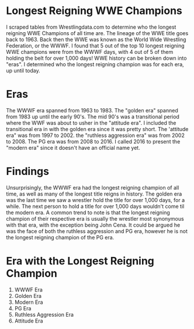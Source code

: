 # Longest Reigning WWE Champions
I scraped tables from Wrestlingdata.com to determine who the longest reigning WWE Champions of all time are.
The lineage of the WWE title goes back to 1963. Back then the WWE was known as the World Wide Wrestling Federation, or the WWWF.
I found that 5 out of the top 10 longest reigning WWE champions were from the WWWF days, with 4 out of 5 of them holding the belt for over 1,000 days!
WWE history can be broken down into "eras". I determined who the longest reigning champion was for each era, up until today. 
# Eras
The WWWF era spanned from 1963 to 1983. The "golden era" spanned from 1983 up until the early 90's. The mid 90's was a transitional period where the WWF was about to usher in the "attitude era". I included the transitional era in with the golden era since it was pretty short. The 'attitude era" was from 1997 to 2002. the "ruthless aggression era" was from 2002 to 2008. The PG era was from 2008 to 2016. I called 2016 to present the "modern era" since it doesn't have an official name yet. 
# Findings
Unsurprisingly, the WWWF era had the longest reigning champion of all time, as well as many of the longest title reigns in history. The golden era was the last time we saw a wrestler hold the title for over 1,000 days, for a while. The next person to hold a title for over 1,000 days wouldn't come til the modern era. A common trend to note is that the longest reigning champion of their respective era is usually the wrestler most synonymous with that era, with the exception being John Cena. It could be argued he was the face of both the ruthless aggression and PG era, however he is not the longest reigning champion of the PG era. 
# Era with the Longest Reigning Champion
1. WWWF Era
2. Golden Era
3. Modern Era
4. PG Era
5. Ruthless Aggression Era
6. Attitude Era

 
